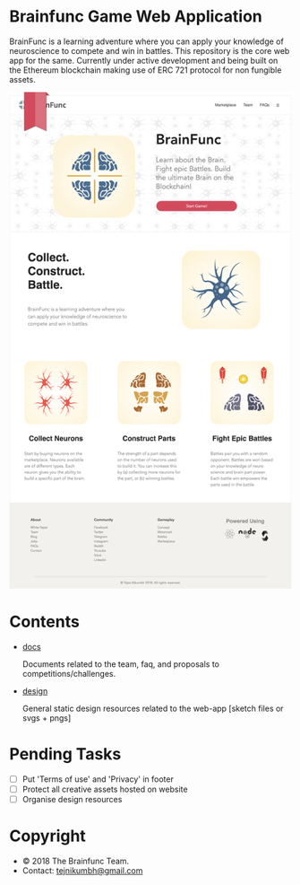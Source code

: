 
# Brainfunc Game Web Application
BrainFunc is a learning adventure where you can apply your knowledge of neuroscience to compete and win in battles. This repository is the core web app for the same. Currently under active development and being built on the Ethereum blockchain making use of ERC 721 protocol for non fungible assets.

![alt text](https://github.com/brainfunc/web-app/blob/dev/design/poster.png)

# Contents
- [docs](https://github.com/brainfunc/web-app/tree/master/docs)

  Documents related to the team, faq, and proposals to competitions/challenges.
- [design](https://github.com/brainfunc/web-app/tree/master/design)

  General static design resources related to the web-app [sketch files or svgs + pngs]

# Pending Tasks
- [ ] Put 'Terms of use' and 'Privacy' in footer
- [ ] Protect all creative assets hosted on website
- [ ] Organise design resources

# Copyright
- © 2018 The Brainfunc Team.
- Contact: tejnikumbh@gmail.com
